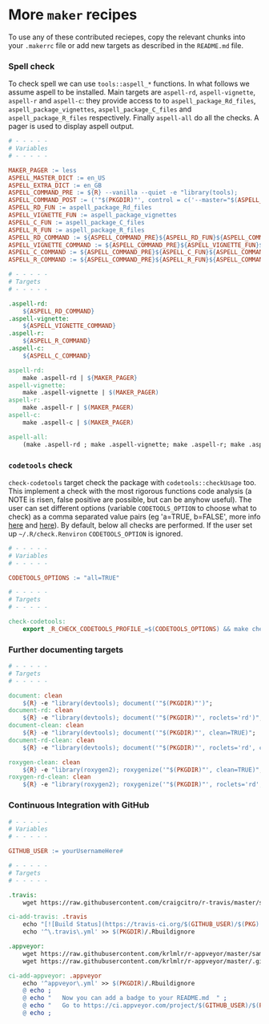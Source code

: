 # More `maker` recipes

To use any of these contributed reciepes, copy the relevant chunks
into your `.makerrc` file or add new targets as described in the
`README.md` file.


<!-- 
### TemplateTitle

``` Makefile
# - - - - -
# Variables
# - - - - -

# - - - - -
# Targets
# - - - - -

```
-->

### Spell check

To check spell we can use `tools::aspell_*` functions. In what follows we
assume aspell to be installed. Main targets are `aspell-rd`,
`aspell-vignette`, `aspell-r` and `aspell-c`: they provide access to
to `aspell_package_Rd_files`, `aspell_package_vignettes`,
`aspell_package_C_files` and `aspell_package_R_files` respectively.
Finally `aspell-all` do all the checks.
A pager is used to display aspell output.

```Makefile
# - - - - -
# Variables
# - - - - -

MAKER_PAGER := less
ASPELL_MASTER_DICT := en_US
ASPELL_EXTRA_DICT := en_GB
ASPELL_COMMAND_PRE := ${R} --vanilla --quiet -e "library(tools); 
ASPELL_COMMAND_POST := ('"$(PKGDIR)"', control = c('--master="$(ASPELL_MASTER_DICT)"', '--add-extra-dicts="$(ASPELL_EXTRA_DICT)"'), dictionaries = Sys.glob(file.path(R.home('share'), 'dictionaries', '*.rds')))" 
ASPELL_RD_FUN := aspell_package_Rd_files
ASPELL_VIGNETTE_FUN := aspell_package_vignettes
ASPELL_C_FUN := aspell_package_C_files
ASPELL_R_FUN := aspell_package_R_files
ASPELL_RD_COMMAND := ${ASPELL_COMMAND_PRE}${ASPELL_RD_FUN}${ASPELL_COMMAND_POST}
ASPELL_VIGNETTE_COMMAND := ${ASPELL_COMMAND_PRE}${ASPELL_VIGNETTE_FUN}${ASPELL_COMMAND_POST}
ASPELL_C_COMMAND := ${ASPELL_COMMAND_PRE}${ASPELL_C_FUN}${ASPELL_COMMAND_POST}
ASPELL_R_COMMAND := ${ASPELL_COMMAND_PRE}${ASPELL_R_FUN}${ASPELL_COMMAND_POST}

# - - - - -
# Targets
# - - - - -

.aspell-rd:
	${ASPELL_RD_COMMAND}
.aspell-vignette: 
	${ASPELL_VIGNETTE_COMMAND}
.aspell-r: 
	${ASPELL_R_COMMAND}
.aspell-c: 
	${ASPELL_C_COMMAND}

aspell-rd: 
	make .aspell-rd | ${MAKER_PAGER}
aspell-vignette: 
	make .aspell-vignette | $(MAKER_PAGER)
aspell-r: 
	make .aspell-r | $(MAKER_PAGER)
aspell-c: 
	make .aspell-c | $(MAKER_PAGER)

aspell-all:
	(make .aspell-rd ; make .aspell-vignette; make .aspell-r; make .aspell-c) | $(MAKER_PAGER)

```


### `codetools` check

`check-codetools` target check the package with `codetools::checkUsage`
too. This implement a check with the most rigorous functions code analysis
(a NOTE is risen, false positive are possible, but can be anyhow useful).
The user can set different options (variable `CODETOOLS_OPTION` to choose
what to check) as a comma separated value pairs (eg 'a=TRUE, b=FALSE', more
info
[here](http://cran.r-project.org/doc/manuals/r-release/R-ints.html#Tools)
and [here](http://stackoverflow.com/questions/10017702/)). By default,
below all checks are performed. If the user set up `~/.R/check.Renviron`
`CODETOOLS_OPTION` is ignored.


``` Makefile
# - - - - -
# Variables
# - - - - -

CODETOOLS_OPTIONS := "all=TRUE"

# - - - - -
# Targets
# - - - - -

check-codetools: 
	export _R_CHECK_CODETOOLS_PROFILE_=$(CODETOOLS_OPTIONS) && make check PKG=$(PKG)

```


### Further documenting targets


``` Makefile
# - - - - -
# Targets
# - - - - -

document: clean
	${R} -e "library(devtools); document('"$(PKGDIR)"')";
document-rd: clean
	${R} -e "library(devtools); document('"$(PKGDIR)"', roclets='rd')";
document-clean: clean
	${R} -e "library(devtools); document('"$(PKGDIR)"', clean=TRUE)";
document-rd-clean: clean
	${R} -e "library(devtools); document('"$(PKGDIR)"', roclets='rd', clean=TRUE)";

roxygen-clean: clean
	${R} -e "library(roxygen2); roxygenize('"$(PKGDIR)"', clean=TRUE)";
roxygen-rd-clean: clean
	${R} -e "library(roxygen2); roxygenize('"$(PKGDIR)"', roclets='rd', clean=TRUE)";

```


### Continuous Integration with GitHub

``` Makefile
# - - - - -
# Variables
# - - - - -

GITHUB_USER := yourUsernameHere#

# - - - - -
# Targets
# - - - - -

.travis:
	wget https://raw.githubusercontent.com/craigcitro/r-travis/master/sample.travis.yml -O  $(PKGDIR)/.travis.yml

ci-add-travis: .travis
	echo "[![Build Status](https://travis-ci.org/$(GITHUB_USER)/$(PKG).svg)](https://travis-ci.org/$(GITHUB_USER)/$(PKG))" >> $(PKGDIR)/README.md
	echo '^\.travis\.yml' >> $(PKGDIR)/.Rbuildignore

.appveyor:
	wget https://raw.githubusercontent.com/krlmlr/r-appveyor/master/sample.appveyor.yml -O  $(PKGDIR)/appveyor.yml
	wget https://raw.githubusercontent.com/krlmlr/r-appveyor/master/.gitattributes -O  $(PKGDIR)/.gitattributes

ci-add-appveyor: .appveyor
	echo '^appveyor\.yml' >> $(PKGDIR)/.Rbuildignore
	@ echo ;
	@ echo "   Now you can add a badge to your README.md  " ;
	@ echo "   Go to https://ci.appveyor.com/project/$(GITHUB_USER)/$(PKG)/settings/badges  " ;
	@ echo ;

```
